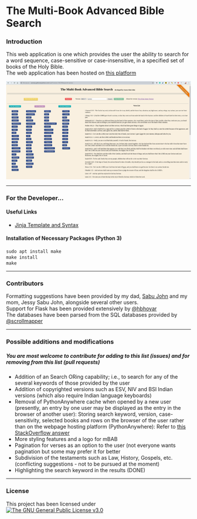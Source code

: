 # The Multi-Book Advanced Bible Search

### Introduction

This web application is one which provides the user the ability to search for a word sequence, case-sensitive or case-insensitive, in a specified set of books of the Holy Bible.  
The web application has been hosted on [this platform](http://aaronjs.pythonanywhere.com/)

![A Search Example](./mBAB.png "Searching for 'saviour' in the NKJV version of the entire Bible")
***
### For the Developer...

#### Useful Links

* [Jinja Template and Syntax](https://jinja.palletsprojects.com/en/2.11.x/templates/)

#### Installation of Necessary Packages (Python 3)

    sudo apt install make  
    make install  
    make

***
### Contributors

Formatting suggestions have been provided by my dad, [Sabu John](https://www.facebook.com/sabu.john.104) and my mom, Jessy Sabu John, alongside several other users.  
Support for Flask has been provided extensively by [@hbhoyar](https://github.com/hbhoyar)  
The databases have been parsed from the SQL databases provided by [@scrollmapper](https://github.com/scrollmapper)

***
### Possible additions and modifications
##### You are most welcome to contribute for adding to this list (issues) and for removing from this list (pull requests)

* Addition of an Search ORing capability; i.e., to search for any of the several keywords of those provided by the user
* Addition of copyrighted versions such as ESV, NIV and BSI Indian versions (which also require Indian language keyboards)
* Removal of PythonAnywhere cache when opened by a new user (presently, an entry by one user may be displayed as the entry in the browser of another user): Storing search keyword, version, case-sensitivity, selected books and rows on the browser of the user rather than on the webpage hosting platform (PythonAnywhere): Refer to [this StackOverflow answer](https://stackoverflow.com/a/16206342/6539635)
* More styling features and a logo for mBAB
* Pagination for verses as an option to the user (not everyone wants pagination but some may prefer it for better
* Subdivision of the testaments such as Law, History, Gospels, etc. (conflicting suggestions - not to be pursued at the moment)
* Highlighting the search keyword in the results (DONE)

***
### License

This project has been licensed under [![The GNU General Public License v3.0](https://www.gnu.org/graphics/gplv3-88x31.png "The GNU General Public License v3.0")](https://www.gnu.org/licenses/gpl-3.0.en.html)
